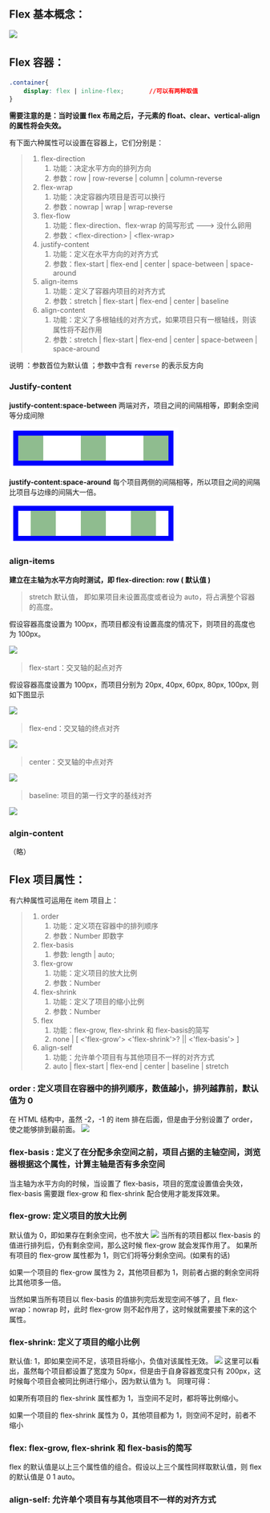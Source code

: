 ## Flex 基本概念：

![](https://pic3.zhimg.com/80/v2-54a0fc96ef4f455aefb8ee4bc133291b_hd.jpg)

## Flex 容器：

```css
.container{
    display: flex | inline-flex;       //可以有两种取值
}
```

**需要注意的是：当时设置 flex 布局之后，子元素的 float、clear、vertical-align 的属性将会失效。**

有下面六种属性可以设置在容器上，它们分别是：

> 1. flex-direction  
>    1. 功能：决定水平方向的排列方向 
>    2. 参数：row \| row-reverse \| column \| column-reverse
> 2. flex-wrap
>    1. 功能：决定容器内项目是否可以换行
>    2. 参数：nowrap \| wrap \| wrap-reverse
> 3. flex-flow
>    1. 功能：flex-direction、flex-wrap 的简写形式 ---&gt; 没什么卵用
>    2. 参数：&lt;flex-direction&gt; \| &lt;flex-wrap&gt;
> 4. justify-content
>    1. 功能：定义在水平方向的对齐方式
>    2. 参数：flex-start \| flex-end \| center \| space-between \| space-around
> 5. align-items
>    1. 功能：定义了容器内项目的对齐方式
>    2. 参数：stretch \| flex-start \| flex-end \| center \| baseline 
> 6. align-content
>    1. 功能：定义了多根轴线的对齐方式，如果项目只有一根轴线，则该属性将不起作用
>    2. 参数：stretch \| flex-start \| flex-end \| center \| space-between \| space-around

说明 ：参数首位为默认值 ；参数中含有 `reverse` 的表示反方向

### Justify-content

**justify-content:space-between** 两端对齐，项目之间的间隔相等，即剩余空间等分成间隙

![](/assets/space-between.png)

**justify-content:space-around** 每个项目两侧的间隔相等，所以项目之间的间隔比项目与边缘的间隔大一倍。

![](/assets/space-around.png)

### align-items

**建立在主轴为水平方向时测试，即 flex-direction: row \( 默认值 \)**

> stretch 默认值， 即如果项目未设置高度或者设为 auto，将占满整个容器的高度。

假设容器高度设置为 100px，而项目都没有设置高度的情况下，则项目的高度也为 100px。

![](https://pic1.zhimg.com/80/v2-0cced8789b0d73edf0844aaa3a08926d_hd.jpg)

> flex-start：交叉轴的起点对齐

假设容器高度设置为 100px，而项目分别为 20px, 40px, 60px, 80px, 100px, 则如下图显示

![](https://pic4.zhimg.com/80/v2-26d9e85039beedd78e412459bd436e8a_hd.jpg)

> flex-end：交叉轴的终点对齐

![](https://pic3.zhimg.com/80/v2-8b65ee47605a48ad2947b9ef4e4b01b3_hd.jpg)

> center：交叉轴的中点对齐

![](https://pic4.zhimg.com/80/v2-7bb9d8385273d8ad469605480f40f8f2_hd.jpg)

> baseline: 项目的第一行文字的基线对齐

![](https://pic4.zhimg.com/80/v2-abf7ac4776302ad078986f7cd0dddaee_hd.jpg)

### algin-content

（略）

## Flex 项目属性：

有六种属性可运用在 item 项目上：

> 1. order
>    1. 功能：定义项在容器中的排列顺序
>    2. 参数：Number 即数字
> 2. flex-basis
>    1. 参数: length | auto;
> 3. flex-grow
>    1. 功能：定义项目的放大比例   
>    2. 参数：Number
> 4. flex-shrink
>    1. 功能：定义了项目的缩小比例
>    2. 参数：Number
> 5. flex
>    1. 功能：flex-grow, flex-shrink 和 flex-basis的简写
>    2. none | [ <'flex-grow'> <'flex-shrink'>? || <'flex-basis'> ]
> 6. align-self
>    1. 功能：允许单个项目有与其他项目不一样的对齐方式
>    2. auto | flex-start | flex-end | center | baseline | stretch

### order : 定义项目在容器中的排列顺序，数值越小，排列越靠前，默认值为 0
在 HTML 结构中，虽然 -2，-1 的 item 排在后面，但是由于分别设置了 order，使之能够排到最前面。
![](https://pic2.zhimg.com/80/v2-d606874ac9c496b3a0e46573c85e4376_hd.jpg)

### flex-basis : 定义了在分配多余空间之前，项目占据的主轴空间，浏览器根据这个属性，计算主轴是否有多余空间
当主轴为水平方向的时候，当设置了 flex-basis，项目的宽度设置值会失效，flex-basis 需要跟 flex-grow 和 flex-shrink 配合使用才能发挥效果。

### flex-grow: 定义项目的放大比例
默认值为 0，即如果存在剩余空间，也不放大
![](https://pic1.zhimg.com/80/v2-5f7898c1f51fa7274a2c0b4a9dfd88c3_hd.jpg)
当所有的项目都以 flex-basis 的值进行排列后，仍有剩余空间，那么这时候 flex-grow 就会发挥作用了。
如果所有项目的 flex-grow 属性都为 1，则它们将等分剩余空间。(如果有的话)  

如果一个项目的 flex-grow 属性为 2，其他项目都为 1，则前者占据的剩余空间将比其他项多一倍。

当然如果当所有项目以 flex-basis 的值排列完后发现空间不够了，且 flex-wrap：nowrap 时，此时 flex-grow 则不起作用了，这时候就需要接下来的这个属性。
###  flex-shrink: 定义了项目的缩小比例
默认值: 1，即如果空间不足，该项目将缩小，负值对该属性无效。
![](https://pic4.zhimg.com/80/v2-383e97971a7fc8c4f84e6a85406dbcaf_hd.jpg)
这里可以看出，虽然每个项目都设置了宽度为 50px，但是由于自身容器宽度只有 200px，这时候每个项目会被同比例进行缩小，因为默认值为 1。
同理可得：

如果所有项目的 flex-shrink 属性都为 1，当空间不足时，都将等比例缩小。    

如果一个项目的 flex-shrink 属性为 0，其他项目都为 1，则空间不足时，前者不缩小

### flex: flex-grow, flex-shrink 和 flex-basis的简写
flex 的默认值是以上三个属性值的组合。假设以上三个属性同样取默认值，则 flex 的默认值是 0 1 auto。

### align-self: 允许单个项目有与其他项目不一样的对齐方式
